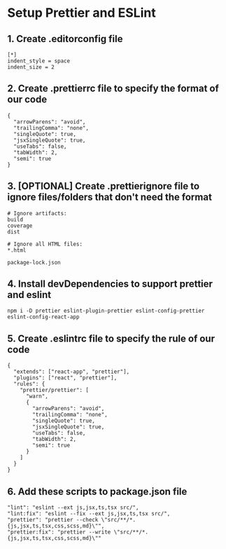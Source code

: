 # Setup Prettier and ESLint

## 1. Create .editorconfig file

```
[*]
indent_style = space
indent_size = 2
```

## 2. Create .prettierrc file to specify the format of our code

```
{
  "arrowParens": "avoid",
  "trailingComma": "none",
  "singleQuote": true,
  "jsxSingleQuote": true,
  "useTabs": false,
  "tabWidth": 2,
  "semi": true
}
```

## 3. [OPTIONAL] Create .prettierignore file to ignore files/folders that don't need the format

```
# Ignore artifacts:
build
coverage
dist

# Ignore all HTML files:
*.html

package-lock.json
```

## 4. Install devDependencies to support prettier and eslint

```
npm i -D prettier eslint-plugin-prettier eslint-config-prettier eslint-config-react-app
```

## 5. Create .eslintrc file to specify the rule of our code

```
{
  "extends": ["react-app", "prettier"],
  "plugins": ["react", "prettier"],
  "rules": {
    "prettier/prettier": [
      "warn",
      {
        "arrowParens": "avoid",
        "trailingComma": "none",
        "singleQuote": true,
        "jsxSingleQuote": true,
        "useTabs": false,
        "tabWidth": 2,
        "semi": true
      }
    ]
  }
}
```

## 6. Add these scripts to package.json file

```
"lint": "eslint --ext js,jsx,ts,tsx src/",
"lint:fix": "eslint --fix --ext js,jsx,ts,tsx src/",
"prettier": "prettier --check \"src/**/*.{js,jsx,ts,tsx,css,scss,md}\"",
"prettier:fix": "prettier --write \"src/**/*.{js,jsx,ts,tsx,css,scss,md}\""
```
